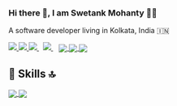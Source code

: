 ### Hi there 👋, I am Swetank Mohanty 👨‍💻

A software developer living in Kolkata, India :india:

<a href="https://api.whatsapp.com/send?phone=919007636266&text=Hello%20Swetank,%20I%20got%20your%20contact%20from%20your%20Github%20profile" alt="Connect on Whatsapp"> 
    <img src="https://img.shields.io/badge/WHATSAPP-%2325D366.svg?&style=for-the-badge&logo=whatsapp&logoColor=white" /> 
</a>
<a href="https://www.twitter.com/ShortThirdMan93" alt="Follow Me on Twitter"> 
    <img src="https://img.shields.io/badge/twitter-%231DA1F2.svg?&style=for-the-badge&logo=twitter&logoColor=white" />
</a>
<a href="https://www.linkedin.com/in/shortthirdman" alt="Connect on LinkedIn"> 
  <img src="https://img.shields.io/badge/linkedin-%230077B5.svg?&style=for-the-badge&logo=linkedin&logoColor=white" />
</a>&nbsp;
<a href="mailto:swetank.mohanty@outlook.com">
  <img src="https://img.shields.io/badge/email%20me-%23D14836.svg?&style=for-the-badge&logo=gmail&logoColor=white" />
</a>&nbsp;&nbsp;

<a href="https://github.com/shortthirdman" alt="GitHub Profile Stats">
  <img align="center" src="https://github-readme-stats.vercel.app/api/?username=shortthirdman&show_icons=true&count_private=true&theme=yeblu&include_all_commits=true" />
</a>
<a href="https://github.com/shortthirdman" alt="Top Langs">
  <img align="center" src="https://github-readme-stats.vercel.app/api/top-langs/?username=shortthirdman&langs_count=10&theme=yeblu&layout=compact" />
</a>

<!-- 
[![shortthirdman's GitHub Streak](https://github-readme-streak-stats.herokuapp.com/?user=Naereen&theme=blue-green)](https://github.com/shortthirdman/shortthirdman)
-->
<a href="https://github.com/shortthirdman/shortthirdman" alt="GitHub Streak">
    <img align="center" src="https://github-readme-streak-stats.herokuapp.com/?user=shortthirdman&theme=blue-green" />
</a>

## 🚀 Skills 🔝

<a href="https://github.com/shortthirdman/shortthirdman" alt="JavaScript">
    <img align="center" src="https://img.shields.io/badge/javascript-%23F7DF1E.svg?&style=for-the-badge&logo=javascript&logoColor=white" />
</a>
<a href="https://github.com/shortthirdman/shortthirdman" alt="Python">
    <img align="center" src="https://img.shields.io/badge/python-%233776AB.svg?&style=for-the-badge&logo=python&logoColor=white" />
</a>
<!--
<img src="https://img.shields.io/badge/react-%2361DAFB.svg?&style=for-the-badge&logo=react&logoColor=white" /> <img src="https://img.shields.io/badge/php-%23777BB4.svg?&style=for-the-badge&logo=php&logoColor=white" /> <img src="https://img.shields.io/badge/flutter-%2302569B.svg?&style=for-the-badge&logo=flutter&logoColor=white" />
-->

<!--
**shortthirdman/shortthirdman** is a ✨ _special_ ✨ repository because its `README.md` (this file) appears on your GitHub profile.

Here are some ideas to get you started:

- 🔭 I’m currently working on ...
- 🌱 I’m currently learning ...
- 👯 I’m looking to collaborate on ...
- 🤔 I’m looking for help with ...
- 💬 Ask me about ...
- 📫 How to reach me: ...
- 😄 Pronouns: ...
- ⚡ Fun fact: ...

- 🔭 I’m currently working on any random project ideas
- 🌱 I’m currently learning **Python, Flutter, GraphQL, React.js, DevOps**
- 👯 I’m looking to collaborate on software developments 
- 🌋 I’m always looking for challenging work oppurtunities ahead.
- 🤔 I’m looking for help with Mobile Application Development, ML with Python, DevOps
- 💬 Ask me about Front-end web technologies, Web development frameworks
- 📫 How to reach me: Drop me a message to my <a href="mailto:swetank.mohanty@outlook.com">inbox</a> or via <a href="https://wa.me/919007636266&text=" target="_blank" rel="noopener noreferrer">WhatsApp</a> / <a href="https://t.me/shortthirdman" target="_blank" rel="noopener noreferrer">Telegram</a>
-->
